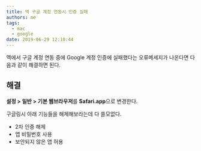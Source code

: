 ```yaml
---
title: 맥 구글 계정 연동시 인증 실패
authors: me
tags:
  - mac
  - google
date: 2019-06-29 12:10:44
---
```


맥에서 구글 계정 연동 중에 Google 계정 인증에 실패했다는 오류메세지가 나온다면 다음과 같이 해결하면 된다.

## 해결

**설정 > 일반 > 기본 웹브라우저**를 **Safari.app**으로 변경한다.

구글링시 아래 기능들을 해제해보라는데 다 쓸모없다.

- 2차 인증 해제
- 앱 비밀번호 사용
- 보안되지 않은 앱 허용
